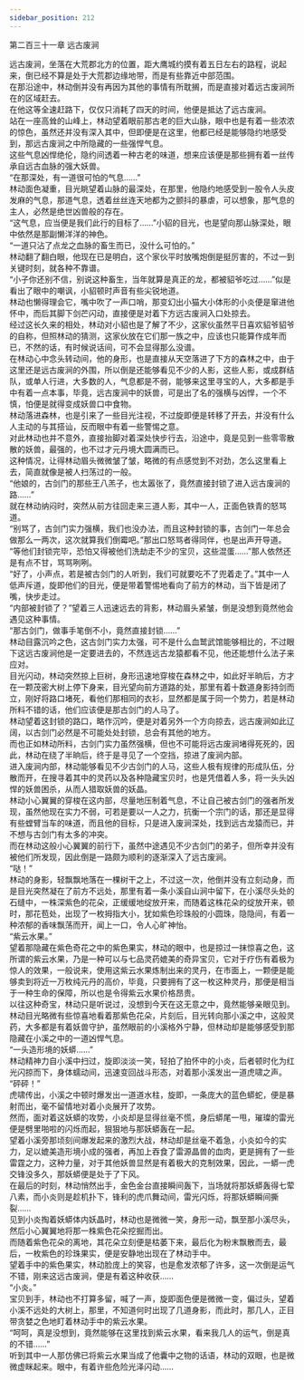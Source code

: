 ```yaml
---
sidebar_position: 212
---
```

 第二百三十一章 远古废涧


远古废涧，坐落在大荒郡北方的位置，距大鹰城约摸有着五日左右的路程，说起来，倒已经不算是处于大荒郡边缘地带，而是有些靠近中部范围。  
在那沿途中，林动倒并没有再因为其他的事情有所耽搁，而是直接对着远古废涧所在的区域赶去。  
在他这等全速赶路下，仅仅只消耗了四天的时间，他便是抵达了远古废涧。  
站在一座高耸的山峰上，林动望着眼前那古老的巨大山脉，眼中也是有着一些浓浓的惊色，虽然还并没有深入其中，但即便是在这里，他都已经是能够隐约地感受到，那远古废涧之中所隐藏的一些强悍气息。  
这些气息凶悍绝伦，隐约间透着一种古老的味道，想来应该便是那些拥有着一丝传承自远古血脉的强大妖兽。  
“在那深处，有一道很可怕的气息……”  
林动面色凝重，目光眺望着山脉的最深处，在那里，他隐约地感受到一股令人头皮发麻的气息，那道气息，透着丝丝连天地都为之颤抖的暴虐，可以想象，那气息的主人，必然是绝世凶兽般的存在。  
“这气息，应当便是我们此行的目标了……”小貂的目光，也是望向那山脉深处，眼中依然是那副懒洋洋的神色。  
“一道只沾了点龙之血脉的畜生而已，没什么可怕的。”  
林动翻了翻白眼，他现在已是明白，这个家伙平时放嘴炮倒是挺厉害的，不过一到关键时刻，就各种不靠谱。  
“小子你还别不信，别说这种畜生，当年就算是真正的龙，都被貂爷吃过……”似是看出了眼中的嘲讽，小貂顿时声音有些尖锐地道。  
林动也懒得理会它，嘴中吹了一声口哨，那变幻出小猫大小体形的小炎便是窜进他怀中，而后其脚下剑芒闪动，直接便是对着下方远古废涧入口处掠去。  
经过这长久来的相处，林动对小貂也是了解了不少，这家伙虽然平日喜欢貂爷貂爷的自称，但照林动的猜测，这家伙放在它们那一族之中，应该也只能算作成年而已，不然的话，有时候说话间，可不会显得那么没谱。  
在林动心中念头转动间，他的身形，也是直接从天空落进了下方的森林之中，由于这里还是远古废涧的外围，所以倒是还能够看见不少的人影，这些人影，或成群结队，或单人行进，大多数的人，气息都是不弱，能够来这里寻宝的人，大多都是手中有着一点本事，毕竟，远古废涧中的妖兽，可是出了名的强横与凶悍，一个不慎，怕便是就得变成妖兽口中食物。  
林动落进森林，也是引来了一些目光注视，不过旋即便是转移了开去，并没有什么人主动的与其搭讪，反而眼中有着一些警惕之意。  
对此林动也并不意外，直接抬脚对着深处快步行去，沿途中，竟是见到一些零零散散的妖兽，最强的，也不过才元丹境大圆满而已。  
这种情况，让得林动眉头微微皱了皱，略微的有点感觉到不对劲，怎么这里看上去，简直就像是被人扫荡过的一般。  
“他娘的，古剑门的那些王八羔子，也太嚣张了，竟然直接封锁了进入远古废涧的路……”  
就在林动纳闷时，突然从前方往回走来三道人影，其中一人，正面色铁青的怒骂道。  
“别骂了，古剑门实力强横，我们也没办法，而且这种封锁的事，古剑门一年总会做那么一两次，这次就算我们倒霉吧。”那出口怒骂者得同伴，也是出声开导道。  
“等他们封锁完毕，恐怕又得被他们洗劫走不少的宝贝，这些混蛋……”那人依然还是有点不甘，骂骂咧咧。  
“好了，小声点，若是被古剑门的人听到，我们可就要吃不了兜着走了。”其中一人低声斥道，旋即他们的目光，便是带着警惕地看向了前方的林动，当下皆是闭了嘴，快步走过。  
“内部被封锁了？”望着三人迅速远去的背影，林动眉头紧皱，倒是没想到竟然他会遇见这种事情。  
“那古剑门，做事手笔倒不小，竟然直接封锁……”  
林动目露沉吟之色，这古剑门实力太强，可不是什么血鹫武馆能够相比的，不过眼下这远古废涧他是一定要进去的，不然连远古龙猿都看不见，他还能想什么法子来应对。  
目光闪动，林动突然掠上巨树，身形迅速地穿梭在森林之中，如此好半晌后，方才在一颗茂密大树上停下身来，目光望向前方道路的处，那里有着十数道身影持剑而立，刚好将路口堵死，看他们那相同的衣衫，显然都是属于同一个势力，若是林动所料不错的话，他们应该便是那古剑门的人马了。  
林动望着这封锁的路口，略作沉吟，便是对着另外一个方向掠去，远古废涧如此辽阔，以古剑门必然是不可能处处封锁，总会有其他的地方。  
而也正如林动所料，古剑门实力虽然强横，但也不可能将远古废涧堵得死死的，因此，林动在绕了半晌后，终于是寻见了一个空挡，掠进了废涧内部。  
进入废涧内部，林动能够看见不少古剑门的人马，这些人极有规律的形成队伍，分散而开，在搜寻着其中的灵药以及各种隐藏宝贝时，也是凭借着人多，将一头头凶悍的妖兽困杀，从而人猎取妖兽的妖晶。  
林动小心翼翼的穿梭在这内部，尽量地压制着气息，不让自己被古剑门的强者所发现，虽然他现在实力不弱，可若是要以一人之力，抗衡一个宗门的话，那还是显得有些螳臂当车的味道，而且他的目标，只是进入废涧深处，找到远古龙猿而已，并不想与古剑门有太多的冲突。  
而在林动这般小心翼翼的前行下，虽然中途遇见不少古剑门的弟子，但所幸并没有被他们所发现，因此倒是一路颇为顺利的逐渐深入了远古废涧。  
“哒！”  
林动的身影，轻飘飘地落在一棵树干之上，不过这一次，他倒并没有立刻动身，而是目光突然凝在了前方不远处，那里有着一条小溪自山涧中留下，在小溪尽头处的石缝中，一株深紫色的花朵，正缓缓地绽放开来，而随着这株花朵的绽放开来，顿时，那花苞处，出现了一枚拇指大小，犹如紫色珍珠般的小圆珠，隐隐间，有着一种浓郁的香味飘荡而开，闻上一口，令人心旷神怡。  
“紫云水果。”  
望着那隐藏在紫色奇花之中的紫色果实，林动的眼中，也是掠过一抹惊喜之色，这所谓的紫云水果，乃是一种可以与七品灵药媲美的奇异宝贝，它对于疗伤有着极为惊人的效果，一般说来，使用这紫云水果炼制出来的灵丹，在市面上，一颗便是能够卖到将近一万枚纯元丹的高价，毕竟，只要拥有了这一枚这种灵丹，那便是相当于一种生命的保障，所以也是令得紫云水果价格昂贵。  
以往这种奇宝，林动只是听说过，没想到今天在这无意之中，竟然能够亲眼见到。  
林动目光略微有些惊喜地看着那紫色花朵，片刻后，目光转向那小溪之中，这般灵药，大多都是有着妖兽守护，虽然眼前的小溪格外宁静，但林动却是能够感受到那隐藏在小溪之中的一道凶悍气息。  
“一头造形境的妖蟒……”  
林动精神力自小溪中扫过，旋即淡淡一笑，轻拍了拍怀中的小炎，后者顿时化为红光闪掠而下，身体蠕动间，迅速变回战斗形态，对着那小溪发出一道虎啸之声。  
“砰砰！”  
虎啸传出，小溪之中顿时爆发出一道道水柱，旋即，一条庞大的蓝色蟒蛇，便是暴射而出，毫不留情地对着小炎展开了攻势。  
然而，面对着这妖蟒的攻势，小炎却是显得丝毫不慌，身后蟒尾一甩，璀璨的雷光便是劈里啪啦的闪烁而起，狠狠地与那妖蟒轰在一起。  
望着小溪旁那顷刻间爆发起来的激烈大战，林动却是丝毫不着急，小炎如今的实力，足以媲美造形境小成的强者，再加上吞食了雷源晶兽的血肉，更是拥有了一些雷霆之力，这种力量，对于其他妖兽显然是有着极大的克制效果，因此，一蟒一虎交锋没多久，那妖蟒便是处于了下风。  
在最后的时刻，林动悄然出手，金色金台直接瞬间轰下，当场就将那妖蟒轰得七荤八素，而小炎则是趁机扑下，锋利的虎爪舞动间，雷光闪烁，将那妖蟒瞬间撕裂……  
见到小炎掏着妖蟒体内妖晶时，林动也是微微一笑，身形一动，飘至那小溪尽头，然后小心翼翼地将那一株紫色花朵挖掘而出。  
而随着紫色花朵的离地，其花朵立刻便是枯萎下来，最后化为粉末飘散而去，最后，一枚紫色的珍珠果实，便是安静地出现在了林动手中。  
望着手中的紫色果实，林动脸庞上的笑容，也是愈发浓郁了许多，这一次倒是运气不错，刚来这远古废涧，便是有着这种收获……  
“小炎。”  
宝贝到手，林动也不打算多留，喊了一声，旋即面色便是微微一变，偏过头，望着小溪不远处的大树上，那里，不知道何时出现了几道身影，而此时，那几人，正目带贪婪之色地盯着林动手中的紫云水果。  
“呵呵，真是没想到，竟然能够在这里找到紫云水果，看来我几人的运气，倒是真的不错……”  
听到其中一人那仿佛已将紫云水果当成了他囊中之物的话语，林动的双眼，也是微微虚眯起来。眼中，有着许些危险光泽闪动……  
  
  
